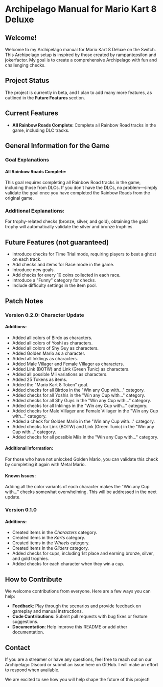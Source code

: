 # Archipelago Manual for Mario Kart 8 Deluxe

## Welcome!
Welcome to my Archipelago manual for Mario Kart 8 Deluxe on the Switch. This Archipelago setup is inspired by those created by rampantepsilon and jokerfactor. My goal is to create a comprehensive Archipelago with fun and challenging checks.

## Project Status
The project is currently in beta, and I plan to add many more features, as outlined in the **Future Features** section.

## Current Features
- **All Rainbow Roads Complete**: Complete all Rainbow Road tracks in the game, including DLC tracks.

## General Information for the Game

### Goal Explanations

#### All Rainbow Roads Complete:
This goal requires completing all Rainbow Road tracks in the game, including those from DLCs. If you don't have the DLCs, no problem—simply validate the goal once you have completed the Rainbow Roads from the original game.

### Additional Explanations:
For trophy-related checks (bronze, silver, and gold), obtaining the gold trophy will automatically validate the silver and bronze trophies.

## Future Features (not guaranteed)
- Introduce checks for Time Trial mode, requiring players to beat a ghost on each track.
- Add checks and items for Race mode in the game.
- Introduce new goals.
- Add checks for every 10 coins collected in each race.
- Introduce a "Funny" category for checks.
- Include difficulty settings in the item pool.

## Patch Notes

### Version 0.2.0: Character Update

#### Additions:
- Added all colors of Birdo as characters.
- Added all colors of Yoshi as characters.
- Added all colors of Shy Guy as characters.
- Added Golden Mario as a character.
- Added all Inklings as characters.
- Added Male Villager and Female Villager as characters.
- Added Link (BOTW) and Link (Green Tunic) as characters.
- Added all possible Mii variations as characters.
- Added 25 Tokens as items.
- Added the "Mario Kart 8 Token" goal.
- Added checks for all Birdos in the "Win any Cup with..." category.
- Added checks for all Yoshis in the "Win any Cup with..." category.
- Added checks for all Shy Guys in the "Win any Cup with..." category.
- Added checks for all Inklings in the "Win any Cup with..." category.
- Added checks for Male Villager and Female Villager in the "Win any Cup with..." category.
- Added a check for Golden Mario in the "Win any Cup with..." category.
- Added checks for Link (BOTW) and Link (Green Tunic) in the "Win any Cup with..." category.
- Added checks for all possible Miis in the "Win any Cup with..." category.

#### Additional Information:
For those who have not unlocked Golden Mario, you can validate this check by completing it again with Metal Mario.

#### Known Issues:
Adding all the color variants of each character makes the "Win any Cup with..." checks somewhat overwhelming. This will be addressed in the next update.

### Version 0.1.0

#### Additions:
- Created items in the *Characters* category.
- Created items in the *Karts* category.
- Created items in the *Wheels* category.
- Created items in the *Gliders* category.
- Added checks for cups, including 1st place and earning bronze, silver, and gold trophies.
- Added checks for each character when they win a cup.

## How to Contribute
We welcome contributions from everyone. Here are a few ways you can help:
- **Feedback**: Play through the scenarios and provide feedback on gameplay and manual instructions.
- **Code Contributions**: Submit pull requests with bug fixes or feature suggestions.
- **Documentation**: Help improve this README or add other documentation.

## Contact
If you are a streamer or have any questions, feel free to reach out on our Archipelago Discord or submit an issue here on GitHub. I will make an effort to respond when available.

We are excited to see how you will help shape the future of this project!
